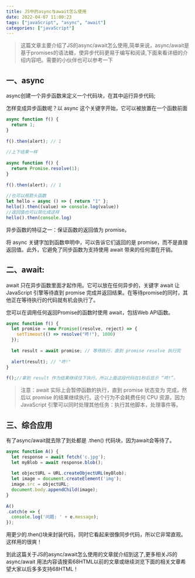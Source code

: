 ```yaml
---
title: JS中的async与await怎么使用
date: 2022-04-07 11:00:23
tags: ["javaScript", "async", "await"]
categories: ["javaScript"]
---
```


> 这篇文章主要介绍了JS的async/await怎么使用,简单来说，async/await是基于promises的语法糖，使异步代码更易于编写和阅读,下面来看详细的介绍内容吧。需要的小伙伴也可以参考一下

## 一、async
async创建一个异步函数来定义一个代码块，在其中运行异步代码;

怎样变成异步函数呢？以 async 这个关键字开始，它可以被放置在一个函数前面
```javascript
async function f() {
  return 1;
}
  
f().then(alert); // 1
  
//上下结果一样
  
async function f() {
  return Promise.resolve(1);
}
  
f().then(alert); // 1
  
//也可以用箭头函数
let hello = async () => { return "1" };
hello().then((value) => console.log(value))
//返回值也可以简化成这样
hello().then(console.log)
```
异步函数的特征之一：保证函数的返回值为 promise。

将 async 关键字加到函数申明中，可以告诉它们返回的是 promise，而不是直接返回值。此外，它避免了同步函数为支持使用 await 带来的任何潜在开销。
## 二、await:
await 只在异步函数里面才起作用。它可以放在任何异步的，关键字 await 让 JavaScript 引擎等待直到 promise 完成并返回结果。在等待promise的同时，其他正在等待执行的代码就有机会执行了。

您可以在调用任何返回Promise的函数时使用 await，包括Web API函数。
```javascript
async function f() {
  let promise = new Promise((resolve, reject) => {
    setTimeout(() => resolve("咚!"), 1000)
  });
  
  let result = await promise; // 等待执行，直到 promise resolve 执行完
  
  alert(result); // "咚!"
}
  
f();//拿到 result 作为结果继续往下执行。所以上面这段代码在1秒后显示 “咚!”。

```
> 注意：await 实际上会暂停函数的执行，直到 promise 状态变为 完成，然后以 promise 的结果继续执行。这个行为不会耗费任何 CPU 资源，因为 JavaScript 引擎可以同时处理其他任务：执行其他脚本，处理事件等。

## 三、综合应用
有了async/await就去除了到处都是 .then() 代码块，因为await会等待了。

```javascript
async function A() {
  let response = await fetch('c.jpg');
  let myBlob = await response.blob();
  
  let objectURL = URL.createObjectURL(myBlob);
  let image = document.createElement('img');
  image.src = objectURL;
  document.body.appendChild(image);
}
  
A()
.catch(e => {
  console.log('问题: ' + e.message);
});
```
用更少的.then()块来封装代码，同时它看起来很像同步代码，所以它非常直观。这样用的很爽！

到此这篇关于JS的async/await怎么使用的文章就介绍到这了,更多相关JS的async/await 用法内容请搜索68HTML以前的文章或继续浏览下面的相关文章希望大家以后多多支持68HTML！

